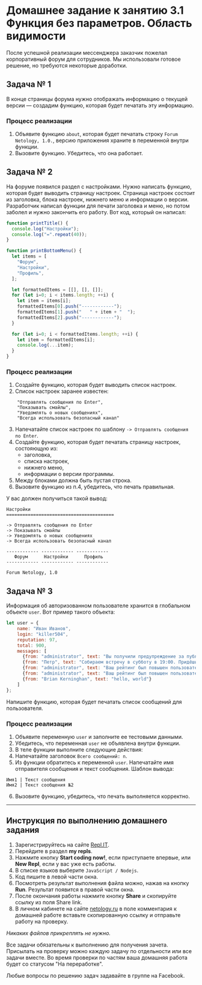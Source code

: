 # Домашнее задание к занятию 3.1 Функция без параметров. Область видимости

После успешной реализации мессенджера заказчик пожелал корпоративный форум для сотрудников. Мы использовали готовое решение, но требуются некоторые доработки.

## Задача № 1

В конце страницы форума нужно отображать информацию о текущей версии — создадим функцию, которая будет печатать эту информацию.

### Процесс реализации
1. Объявите функцию `about`, которая будет печатать строку `Forum Netology, 1.0.`, версию приложения храните в переменной внутри функции.
2. Вызовите функцию. Убедитесь, что она работает.

## Задача № 2

На форуме появился раздел с настройками. Нужно написать функцию, которая будет выводить страницу настроек. Страница настроек состоит из заголовка, блока настроек, нижнего меню и информации о версии. Разработчик написал функции для печати заголовка и меню, но потом заболел и нужно закончить его работу. Вот код, который он написал:

```js
function printTitle() {
  console.log("Настройки");
  console.log("=".repeat(40));
}

function printBottomMenu() {
  let items = [
    "Форум",
    "Настройки",
    "Профиль",
  ];

  let formattedItems = [[], [], []];
  for (let i=0; i < items.length; ++i) {
    let item = items[i];
    formattedItems[0].push("------------");
    formattedItems[1].push("   " + item + "  ");
    formattedItems[2].push("------------");
  }

  for (let i=0; i < formattedItems.length; ++i) {
    let item = formattedItems[i];
    console.log(...item);
  }
}

```

### Процесс реализации

1. Создайте функцию, которая будет выводить список настроек.
2. Список настроек заранее известен:
```
    "Отправлять сообщения по Enter",
    "Показывать смайлы",
    "Уведомлять о новых сообщениях",
    "Всегда использовать безопасный канал"
```
3. Напечатайте список настроек по шаблону `-> Отправлять сообщения по Enter`.
4. Создайте функцию, которая будет печатать страницу настроек, состояющую из:
    * заголовка,
    * списка настроек,
    * нижнего меню,
    * информации о версии программы.
5. Между блоками должна быть пустая строка.
6. Вызовите функцию из п.4, убедитесь, что печать правильная.

У вас должен получиться такой вывод:
```
Настройки
========================================

-> Отправлять сообщения по Enter
-> Показывать смайлы
-> Уведомлять о новых сообщениях
-> Всегда использовать безопасный канал

------------ ------------ ------------
   Форум      Настройки      Профиль  
------------ ------------ ------------

Forum Netology, 1.0
```

## Задача № 3

Информация об авторизованном пользователе хранится в глобальном объекте `user`. Вот пример такого объекта:

```js
let user = {
    name: "Иван Иванов",
    login: "killer504",
    reputation: 97,
    total: 900,
    messages: [
      {from: "administrator", text: "Вы получили предупреждение за публикаию рекламы на форуме"},
      {from: "Петр", text: "Собираем встречу в субботу в 19:00. Придёшь?"},
      {from: "administrator", text: "Ваш рейтинг был повышен пользователем DonkeyKong"},
      {from: "administrator", text: "Ваш рейтинг был повышен пользователем Netologist"},
      {from: "Brian Kerninghan", text: "hello, world"}
    ]
};
```

Напишите функцию, которая будет печатать список сообщений для пользователя.

### Процесс реализации

1. Объявите переменную `user` и заполните ее тестовыми данными.
2. Убедитесь, что переменная `user` не объявлена внутри функции. 
3. В теле функции выполните следующие действия:
4. Напечатайте заголовок `Всего сообщений: n`.
5. Из функции обратитесь к переменной `user`. Напечатайте имя отправителя сообщения и текст сообщения. Шаблон вывода:

```
Имя1 | Текст сообщения
Имя2 | Текст сообщения №2
```
6. Вызовите функцию, убедитесь, что печать выполняется корректно.

***

## Инструкция по выполнению домашнего задания

1. Зарегистрируйтесь на сайте [Repl.IT](http://repl.it/).
2. Перейдите в раздел **my repls**.
3. Нажмите кнопку **Start coding now!**, если приступаете впервые, или **New Repl**, если у вас уже есть работы.
4. В списке языков выберите `JavaScript / Nodejs`.
5. Код пишите в левой части окна.
6. Посмотреть результат выполнения файла можно, нажав на кнопку **Run**. Результат появится в правой части окна.
7. После окончания работы нажмите кнопку **Share** и скопируйте ссылку из поля Share link.
8. В личном кабинете на сайте [netology.ru](http://netology.ru/) в поле комментария к домашней работе вставьте скопированную ссылку и отправьте работу на проверку.

*Никаких файлов прикреплять не нужно.*

Все задачи обязательны к выполнению для получения зачета. Присылать на проверку можно каждую задачу по отдельности или все задачи вместе. Во время проверки по частям ваша домашняя работа будет со статусом "На переработке".

Любые вопросы по решению задач задавайте в группе на Facebook.
